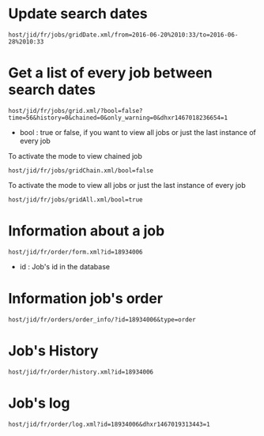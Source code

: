 
# Update search dates

```
host/jid/fr/jobs/gridDate.xml/from=2016-06-20%2010:33/to=2016-06-28%2010:33
```

# Get a list of every job between search dates

```
host/jid/fr/jobs/grid.xml/?bool=false?time=56&history=0&chained=0&only_warning=0&dhxr1467018236654=1
```

- bool : true or false, if you want to view all jobs or just the last instance of every job

To activate the mode to view chained job

```
host/jid/fr/jobs/gridChain.xml/bool=false
```
To activate the mode to view all jobs or just the last instance of every job


```
host/jid/fr/jobs/gridAll.xml/bool=true
```

# Information about a job

```
host/jid/fr/order/form.xml?id=18934006
```

- id : Job's id in the database

# Information job's order

```
host/jid/fr/orders/order_info/?id=18934006&type=order
```

# Job's History

```
host/jid/fr/order/history.xml?id=18934006
```
# Job's log

```
host/jid/fr/order/log.xml?id=18934006&dhxr1467019313443=1
```


